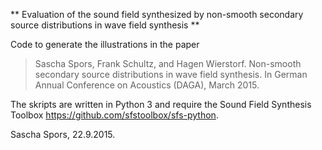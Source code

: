 ** Evaluation of the sound field synthesized by non-smooth secondary source distributions in wave 
field synthesis **


Code to generate the illustrations in the paper

> Sascha Spors, Frank Schultz, and Hagen Wierstorf. Non-smooth secondary source distributions in wave 
field synthesis. In German Annual Conference on Acoustics (DAGA), March 2015.

The skripts are written in Python 3 and require the Sound Field Synthesis Toolbox https://github.com/sfstoolbox/sfs-python.

Sascha Spors, 22.9.2015.